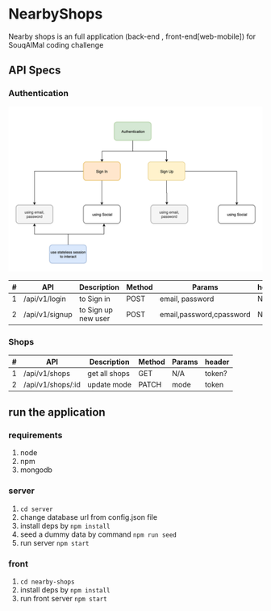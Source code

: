 # NearbyShops

Nearby shops is an full application (back-end , front-end[web-mobile]) for SouqAlMal coding challenge

## API Specs

### Authentication

![Diagram](./docs/images/auth_diagram.png)

| #   | API            | Description         | Method | Params                   | header |
| --- | -------------- | ------------------- | ------ | ------------------------ | ------ |
| 1   | /api/v1/login  | to Sign in          | POST   | email, password          | N/A    |
| 2   | /api/v1/signup | to Sign up new user | POST   | email,password,cpassword | N/A    |

### Shops

| #   | API               | Description   | Method | Params | header |
| --- | ----------------- | ------------- | ------ | ------ | ------ |
| 1   | /api/v1/shops     | get all shops | GET    | N/A    | token? |
| 2   | /api/v1/shops/:id | update mode   | PATCH  | mode   | token  |

## run the application

### requirements

1. node
2. npm
3. mongodb

### server

1. `cd server`
2. change database url from config.json file
3. install deps by `npm install`
4. seed a dummy data by command `npm run seed`
5. run server `npm start`

### front

1. `cd nearby-shops`
2. install deps by `npm install`
3. run front server `npm start`

